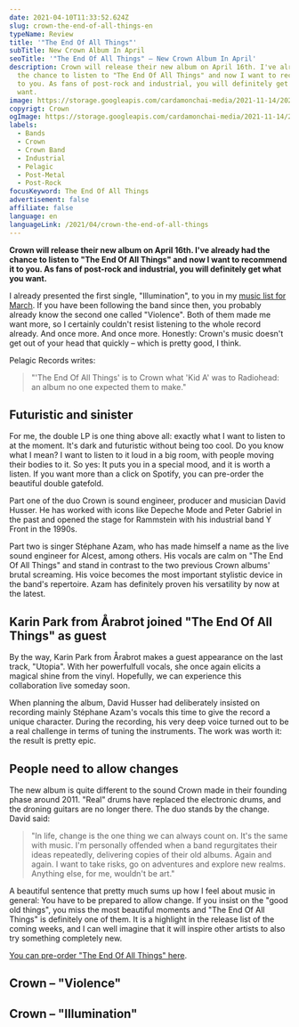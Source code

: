 ```yaml
---
date: 2021-04-10T11:33:52.624Z
slug: crown-the-end-of-all-things-en
typeName: Review
title: '"The End Of All Things"'
subTitle: New Crown Album In April
seoTitle: '"The End Of All Things" – New Crown Album In April'
description: Crown will release their new album on April 16th. I've already had
  the chance to listen to "The End Of All Things" and now I want to recommend it
  to you. As fans of post-rock and industrial, you will definitely get what you
  want.
image: https://storage.googleapis.com/cardamonchai-media/2021-11-14/2021-04-crown-the-end-of-all-things-l-imagine-686868_848383_1440_1080/640.webp
copyrigt: Crown
ogImage: https://storage.googleapis.com/cardamonchai-media/2021-11-14/2021-04-crown-the-end-of-all-things-fb-png-l-imagine-686868_797979_1440_754/640.webp
labels:
  - Bands
  - Crown
  - Crown Band
  - Industrial
  - Pelagic
  - Post-Metal
  - Post-Rock
focusKeyword: The End Of All Things
advertisement: false
affiliate: false
language: en
languageLink: /2021/04/crown-the-end-of-all-things
---
```


**Crown will release their new album on April 16th. I've already had the chance to listen to "The End Of All Things" and now I want to recommend it to you. As fans of post-rock and industrial, you will definitely get what you want.**

I already presented the first single, "Illumination", to you in my [music list for March](/2021/02/musikliste-maerz-2021/). If you have been following the band since then, you probably already know the second one called "Violence". Both of them made me want more, so I certainly couldn't resist listening to the whole record already. And once more. And once more. Honestly: Crown's music doesn't get out of your head that quickly – which is pretty good, I think.

Pelagic Records writes:

> "'The End Of All Things' is to Crown what 'Kid A' was to Radiohead: an album no one expected them to make."

## Futuristic and sinister

For me, the double LP is one thing above all: exactly what I want to listen to at the moment. It's dark and futuristic without being too cool. Do you know what I mean? I want to listen to it loud in a big room, with people moving their bodies to it. So yes: It puts you in a special mood, and it is worth a listen. If you want more than a click on Spotify, you can pre-order the beautiful double gatefold.

Part one of the duo Crown is sound engineer, producer and musician David Husser. He has worked with icons like Depeche Mode and Peter Gabriel in the past and opened the stage for Rammstein with his industrial band Y Front in the 1990s.

Part two is singer Stéphane Azam, who has made himself a name as the live sound engineer for Alcest, among others. His vocals are calm on "The End Of All Things" and stand in contrast to the two previous Crown albums' brutal screaming. His voice becomes the most important stylistic device in the band's repertoire. Azam has definitely proven his versatility by now at the latest.

## Karin Park from Årabrot joined "The End Of All Things" as guest

By the way, Karin Park from Årabrot makes a guest appearance on the last track, "Utopia". With her powerfulfull vocals, she once again elicits a magical shine from the vinyl. Hopefully, we can experience this collaboration live someday soon.

When planning the album, David Husser had deliberately insisted on recording mainly Stéphane Azam's vocals this time to give the record a unique character. During the recording, his very deep voice turned out to be a real challenge in terms of tuning the instruments. The work was worth it: the result is pretty epic.

## People need to allow changes

The new album is quite different to the sound Crown made in their founding phase around 2011. "Real" drums have replaced the electronic drums, and the droning guitars are no longer there. The duo stands by the change. David said:

> "In life, change is the one thing we can always count on. It's the same with music. I'm personally offended when a band regurgitates their ideas repeatedly, delivering copies of their old albums. Again and again. I want to take risks, go on adventures and explore new realms. Anything else, for me, wouldn't be art."

A beautiful sentence that pretty much sums up how I feel about music in general: You have to be prepared to allow change. If you insist on the "good old things", you miss the most beautiful moments and "The End Of All Things" is definitely one of them. It is a highlight in the release list of the coming weeks, and I can well imagine that it will inspire other artists to also try something completely new.

[You can pre-order "The End Of All Things" here](https://pelagic-records.com/product/crown-the-end-of-all-things-2-lp/).

## Crown – "Violence"

<YouTube id="uaYI7cVlpiw" />

## Crown – "Illumination"

<YouTube id="i6rwQ0hpnzg" />